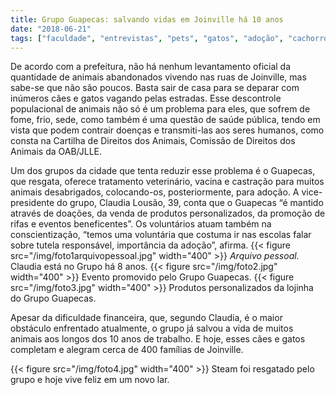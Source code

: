 ```yaml
---
title: Grupo Guapecas: salvando vidas em Joinville há 10 anos
date: "2018-06-21"
tags: ["faculdade", "entrevistas", "pets", "gatos", "adoção", "cachorros"]
---
```

De acordo com a prefeitura, não há nenhum levantamento oficial da quantidade de animais abandonados vivendo nas ruas de Joinville, mas sabe-se que não são poucos. Basta sair de casa para se deparar com inúmeros cães e gatos vagando pelas estradas. Esse descontrole populacional de animais não só é um problema para eles, que sofrem de fome, frio, sede, como também é uma questão de saúde pública, tendo em vista que podem contrair doenças e transmiti-las aos seres humanos, como consta na Cartilha de Direitos dos Animais, Comissão de Direitos dos Animais da OAB/JLLE.

Um dos grupos da cidade que tenta reduzir esse problema é o Guapecas, que resgata, oferece tratamento veterinário, vacina e castração para muitos animais desabrigados, colocando-os, posteriormente, para adoção. A vice-presidente do grupo, Claudia Lousão, 39, conta que o Guapecas “é mantido através de doações, da venda de produtos personalizados, da promoção de rifas e eventos beneficentes”. Os voluntários atuam também na conscientização, “temos uma voluntária que costuma ir nas escolas falar sobre tutela responsável, importância da adoção”, afirma.
{{< figure src="/img/foto1arquivopessoal.jpg" width="400" >}}
_Arquivo pessoal._ Claudia está no Grupo há 8 anos.
{{< figure src="/img/foto2.jpg" width="400" >}}
Evento promovido pelo Grupo Guapecas.
{{< figure src="/img/foto3.jpg" width="400" >}}
Produtos personalizados da lojinha do Grupo Guapecas.

Apesar da dificuldade financeira, que, segundo Claudia, é o maior obstáculo enfrentado atualmente, o grupo já salvou a vida de muitos animais aos longos dos 10 anos de trabalho. E hoje, esses cães e gatos completam e alegram cerca de 400 famílias de Joinville.

{{< figure src="/img/foto4.jpg" width="400" >}}
Steam foi resgatado pelo grupo e hoje vive feliz em um novo lar.
